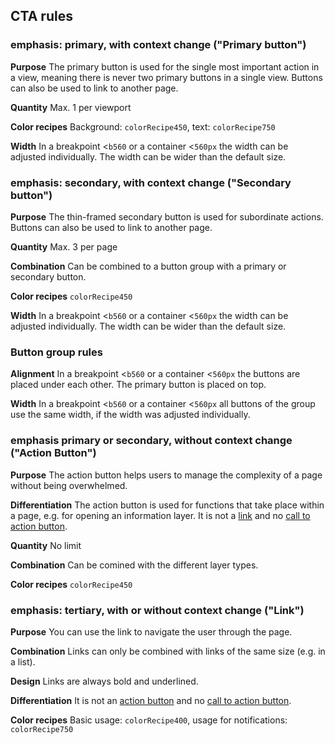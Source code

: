 ## CTA rules

### emphasis: primary, with context change ("Primary button")

**Purpose** The primary button is used for the single most important action in a
view, meaning there is never two primary buttons in a single view. Buttons can
also be used to link to another page.

**Quantity** Max. 1 per viewport

**Color recipes** Background: `colorRecipe450`, text: `colorRecipe750`

**Width** In a breakpoint <`b560` or a container <`560px` the width can be
adjusted individually. The width can be wider than the default size.

### emphasis: secondary, with context change ("Secondary button")

**Purpose** The thin-framed secondary button is used for subordinate actions.
Buttons can also be used to link to another page.

**Quantity** Max. 3 per page

**Combination** Can be combined to a button group with a primary or secondary
button.

**Color recipes** `colorRecipe450`

**Width** In a breakpoint <`b560` or a container <`560px` the width can be
adjusted individually. The width can be wider than the default size.

### Button group rules

**Alignment** In a breakpoint <`b560` or a container <`560px` the buttons are
placed under each other. The primary button is placed on top.

**Width** In a breakpoint <`b560` or a container <`560px` all buttons of the
group use the same width, if the width was adjusted individually.

### emphasis primary or secondary, without context change ("Action Button")

**Purpose** The action button helps users to manage the complexity of a page
without being overwhelmed.

**Differentiation** The action button is used for functions that take place
within a page, e.g. for opening an information layer. It is not a
[link](/pattern/link/?core-components-enabled=true) and no
[call to action button](/pattern/button/?core-components-enabled=true).

**Quantity** No limit

**Combination** Can be comined with the different layer types.

**Color recipes** `colorRecipe450`

### emphasis: tertiary, with or without context change ("Link")

**Purpose** You can use the link to navigate the user through the page.

**Combination** Links can only be combined with links of the same size (e.g. in
a list).

**Design** Links are always bold and underlined.

**Differentiation** It is not an
[action button](/pattern/ActionButton?core-components-enabled=true&styleguide-components-enabled=true)
and no [call to action button](/pattern/button/?core-components-enabled=true).

**Color recipes** Basic usage: `colorRecipe400`, usage for notifications:
`colorRecipe750`
